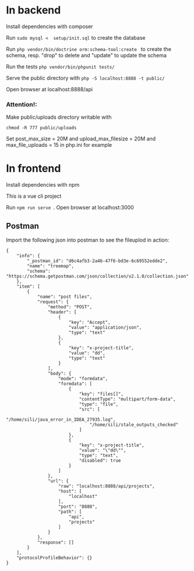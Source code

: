 # In backend

Install dependencies with composer

Run ```sudo mysql <  setup/init.sql``` to create the database

Run ```php vendor/bin/doctrine orm:schema-tool:create ``` to create the schema, resp. "drop" to delete and "update" to update the schema

Run the tests ``` php vendor/bin/phpunit tests/ ```

Serve the public directory with ```php -S localhost:8888 -t public/ ```

Open browser at localhost:8888/api

### Attention!:
Make public/uploads directory writable with 
```
chmod -R 777 public/uploads
```
Set post_max_size = 20M and upload_max_filesize = 20M and max_file_uploads = 15 in php.ini for example

# In frontend

Install dependencies with npm

This is a vue cli project

Run ```npm run serve ```.
Open browser at localhost:3000


## Postman

Import the following json into postman to see the fileuplod in action:

```
{
	"info": {
		"_postman_id": "d6c4afb3-2a46-47f6-bd3e-6c69552edde2",
		"name": "treemap",
		"schema": "https://schema.getpostman.com/json/collection/v2.1.0/collection.json"
	},
	"item": [
		{
			"name": "post files",
			"request": {
				"method": "POST",
				"header": [
					{
						"key": "Accept",
						"value": "application/json",
						"type": "text"
					},
					{
						"key": "x-project-title",
						"value": "dd",
						"type": "text"
					}
				],
				"body": {
					"mode": "formdata",
					"formdata": [
						{
							"key": "files[]",
							"contentType": "multipart/form-data",
							"type": "file",
							"src": [
								"/home/sili/java_error_in_IDEA_27935.log",
								"/home/sili/stale_outputs_checked"
							]
						},
						{
							"key": "x-project-title",
							"value": "\"dd\"",
							"type": "text",
							"disabled": true
						}
					]
				},
				"url": {
					"raw": "localhost:8888/api/projects",
					"host": [
						"localhost"
					],
					"port": "8888",
					"path": [
						"api",
						"projects"
					]
				}
			},
			"response": []
		}
	],
	"protocolProfileBehavior": {}
}
```



